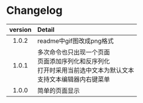 # Changelog
| version | Detail                                                                                                                  |
| :-----: | :---------------------------------------------------------------------------------------------------------------------- |
|  1.0.2  | readme中gif图改成png格式                                                                                                |
|  1.0.1  | 多次命令也只出现一个页面<br/>页面添加序列化和反序列化<br/>打开时采用当前选中文本为默认文本<br/>支持文本编辑器内右键菜单 |
|  1.0.0  | 简单的页面显示                                                                                                          |